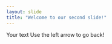 ```yaml
---
layout: slide
title: "Welcome to our second slide!"
---
```

Your text 
Use the left arrow to go back!


